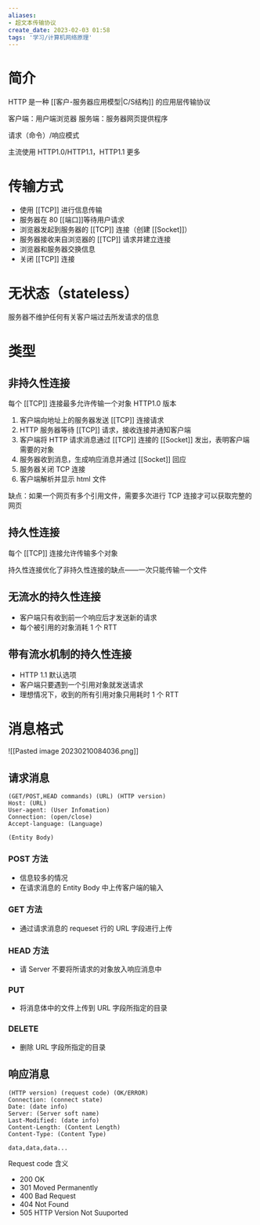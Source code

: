 ```yaml
---
aliases:
- 超文本传输协议
create_date: 2023-02-03 01:58
tags: '学习/计算机网络原理'
---
```


# 简介

HTTP 是一种 [[客户-服务器应用模型|C/S结构]] 的应用层传输协议

客户端：用户端浏览器
服务端：服务器网页提供程序

请求（命令）/响应模式

主流使用 HTTP1.0/HTTP1.1，HTTP1.1 更多

# 传输方式
- 使用 [[TCP]] 进行信息传输
- 服务器在 80 [[端口]]等待用户请求
- 浏览器发起到服务器的 [[TCP]] 连接（创建 [[Socket]]）
- 服务器接收来自浏览器的 [[TCP]] 请求并建立连接
- 浏览器和服务器交换信息
- 关闭 [[TCP]] 连接

# 无状态（stateless）
服务器不维护任何有关客户端过去所发请求的信息

# 类型

## 非持久性连接

每个 [[TCP]] 连接最多允许传输一个对象
HTTP1.0 版本
1. 客户端向地址上的服务器发送 [[TCP]] 连接请求
2. HTTP 服务器等待 [[TCP]] 请求，接收连接并通知客户端
3. 客户端将 HTTP 请求消息通过 [[TCP]] 连接的 [[Socket]] 发出，表明客户端需要的对象
4. 服务器收到消息，生成响应消息并通过 [[Socket]] 回应
5. 服务器关闭 TCP 连接
6. 客户端解析并显示 html 文件

缺点：如果一个网页有多个引用文件，需要多次进行 TCP 连接才可以获取完整的网页

## 持久性连接

每个 [[TCP]] 连接允许传输多个对象

持久性连接优化了非持久性连接的缺点——一次只能传输一个文件
## 无流水的持久性连接
- 客户端只有收到前一个响应后才发送新的请求
- 每个被引用的对象消耗 1 个 RTT
## 带有流水机制的持久性连接
- HTTP 1.1 默认选项
- 客户端只要遇到一个引用对象就发送请求
- 理想情况下，收到的所有引用对象只用耗时 1 个 RTT

# 消息格式

![[Pasted image 20230210084036.png]]

## 请求消息
```
(GET/POST,HEAD commands) (URL) (HTTP version)
Host: (URL)
User-agent: (User Infomation)
Connection: (open/close)
Accept-language: (Language)

(Entity Body)
```

### POST 方法
- 信息较多的情况
- 在请求消息的 Entity Body 中上传客户端的输入

### GET 方法
- 通过请求消息的 requeset 行的 URL 字段进行上传

### HEAD 方法
- 请 Server 不要将所请求的对象放入响应消息中

### PUT
- 将消息体中的文件上传到 URL 字段所指定的目录

### DELETE
- 删除 URL 字段所指定的目录

## 响应消息
```
(HTTP version) (request code) (OK/ERROR)
Connection: (connect state)
Date: (date info)
Server: (Server soft name)
Last-Modified: (date info)
Content-Length: (Content Length)
Content-Type: (Content Type)

data,data,data...
```

Request code 含义
- 200 OK
- 301 Moved Permanently
- 400 Bad Request
- 404 Not Found
- 505 HTTP Version Not Suuported
